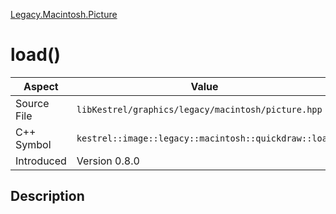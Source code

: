 [Legacy.Macintosh.Picture](index)
# load()
| Aspect | Value |
| --- | --- |
| Source File | `libKestrel/graphics/legacy/macintosh/picture.hpp` |
| C++ Symbol | `kestrel::image::legacy::macintosh::quickdraw::load` |
| Introduced | Version 0.8.0 |
## Description

